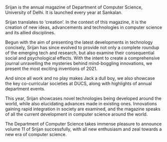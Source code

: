 Srijan is the annual magazine of Department of Computer Science, University of Delhi. It is launched every year at Sankalan.

Srijan translates to ‘creation’. In the context of this magazine, it is the creation of new ideas, advancements and technologies in computer science and its allied disciplines.

Begun with the aim of presenting the latest developments in technology concisely, Srijan has since evolved to provide not only a complete roundup of the emerging tech and research, but also examine their consequential social and psychological effects. With the intent to create a comprehensive journal unravelling the mysteries behind mind-boggling innovations, we present the most exciting inventions of 2021.

And since all work and no play makes Jack a dull boy, we also showcase the key co-curricular societies at DUCS, along with highlights of annual department events.

This year, Srijan showcases novel technologies being developed around the world, while also elucidating advances made in existing ones. Innovations gaining rapid integration in society are examined, and the magazine speaks of all the current development in computer science around the world.

The Department of Computer Science takes immense pleasure to announce volume 11 of Srijan successfully, with all new enthusiasm and zeal towards a new era of computer science.
